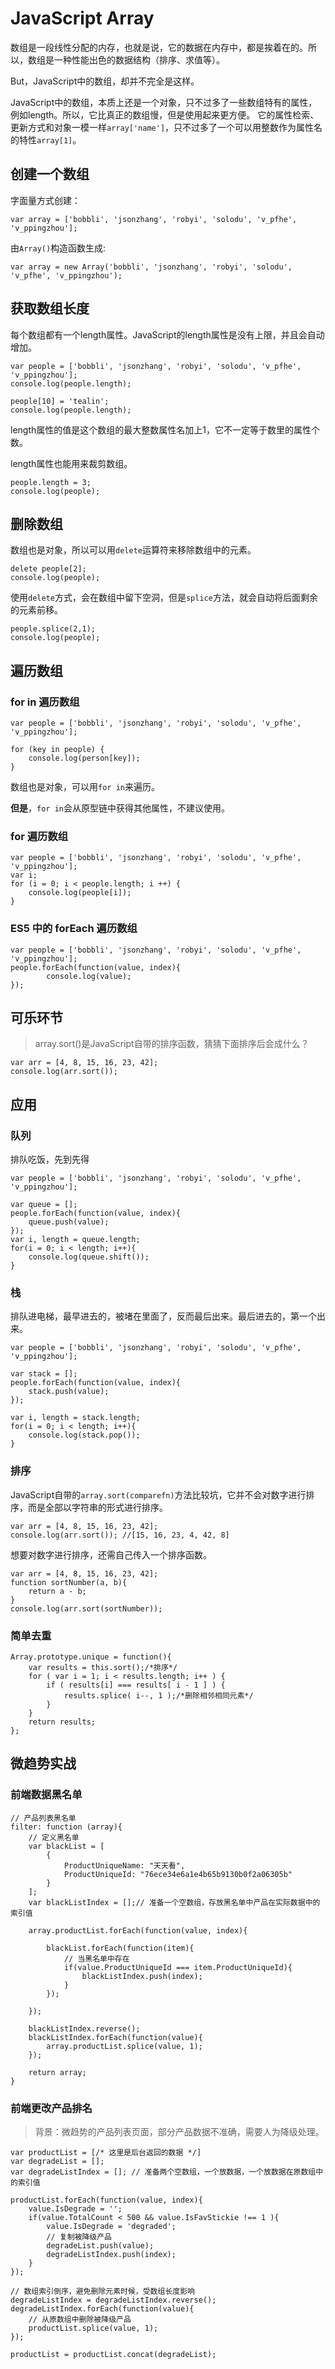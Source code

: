 # JavaScript Array

数组是一段线性分配的内存，也就是说，它的数据在内存中，都是挨着在的。所以，数组是一种性能出色的数据结构（排序、求值等）。

But，JavaScript中的数组，却并不完全是这样。

JavaScript中的数组，本质上还是一个对象，只不过多了一些数组特有的属性，例如length。所以，它比真正的数组慢，但是使用起来更方便。
它的属性检索、更新方式和对象一模一样```array['name']```，只不过多了一个可以用整数作为属性名的特性```array[1]```。

## 创建一个数组

字面量方式创建：
```
var array = ['bobbli', 'jsonzhang', 'robyi', 'solodu', 'v_pfhe', 'v_ppingzhou'];
```
由```Array()```构造函数生成:
```
var array = new Array('bobbli', 'jsonzhang', 'robyi', 'solodu', 'v_pfhe', 'v_ppingzhou');
```

## 获取数组长度

每个数组都有一个length属性。JavaScript的length属性是没有上限，并且会自动增加。
```
var people = ['bobbli', 'jsonzhang', 'robyi', 'solodu', 'v_pfhe', 'v_ppingzhou'];
console.log(people.length);

people[10] = 'tealin';
console.log(people.length);
```

length属性的值是这个数组的最大整数属性名加上1，它不一定等于数里的属性个数。

length属性也能用来裁剪数组。
```
people.length = 3;
console.log(people);
```

## 删除数组

数组也是对象，所以可以用```delete```运算符来移除数组中的元素。
```
delete people[2];
console.log(people);
```
使用```delete```方式，会在数组中留下空洞，但是```splice```方法，就会自动将后面剩余的元素前移。
```
people.splice(2,1);
console.log(people);
```

## 遍历数组

### for in 遍历数组
```
var people = ['bobbli', 'jsonzhang', 'robyi', 'solodu', 'v_pfhe', 'v_ppingzhou'];

for (key in people) {
    console.log(person[key]);
}
```
数组也是对象，可以用```for in```来遍历。

**但是**，```for in```会从原型链中获得其他属性，不建议使用。

### for 遍历数组
```
var people = ['bobbli', 'jsonzhang', 'robyi', 'solodu', 'v_pfhe', 'v_ppingzhou'];
var i;
for (i = 0; i < people.length; i ++) {
    console.log(people[i]);
}
```
### ES5 中的 forEach 遍历数组
```
var people = ['bobbli', 'jsonzhang', 'robyi', 'solodu', 'v_pfhe', 'v_ppingzhou'];
people.forEach(function(value, index){
        console.log(value);
});
```

## 可乐环节
> array.sort()是JavaScript自带的排序函数，猜猜下面排序后会成什么？
```
var arr = [4, 8, 15, 16, 23, 42];
console.log(arr.sort());
```

## 应用

### 队列

排队吃饭，先到先得
```
var people = ['bobbli', 'jsonzhang', 'robyi', 'solodu', 'v_pfhe', 'v_ppingzhou'];

var queue = [];
people.forEach(function(value, index){
    queue.push(value);
});
var i, length = queue.length;
for(i = 0; i < length; i++){
    console.log(queue.shift());
}
```

### 栈

排队进电梯，最早进去的，被堵在里面了，反而最后出来。最后进去的，第一个出来。
```
var people = ['bobbli', 'jsonzhang', 'robyi', 'solodu', 'v_pfhe', 'v_ppingzhou'];

var stack = [];
people.forEach(function(value, index){
    stack.push(value);
});

var i, length = stack.length;
for(i = 0; i < length; i++){
    console.log(stack.pop());
}
```
### 排序
JavaScript自带的```array.sort(comparefn)```方法比较坑，它并不会对数字进行排序，而是全部以字符串的形式进行排序。
```
var arr = [4, 8, 15, 16, 23, 42];
console.log(arr.sort()); //[15, 16, 23, 4, 42, 8] 
```
想要对数字进行排序，还需自己传入一个排序函数。
```
var arr = [4, 8, 15, 16, 23, 42];
function sortNumber(a, b){
    return a - b;
}
console.log(arr.sort(sortNumber));
```

### 简单去重
```
Array.prototype.unique = function(){
	var results = this.sort();/*排序*/
	for ( var i = 1; i < results.length; i++ ) {
		if ( results[i] === results[ i - 1 ] ) {
			results.splice( i--, 1 );/*删除相邻相同元素*/
		}
	}
	return results;
};
```

## 微趋势实战

### 前端数据黑名单
```
// 产品列表黑名单
filter: function (array){
    // 定义黑名单
    var blackList = [
        {
            ProductUniqueName: "天天看",
            ProductUniqueId: "76ece34e6a1e4b65b9130b0f2a06305b"
        }
    ];
    var blackListIndex = [];// 准备一个空数组，存放黑名单中产品在实际数据中的索引值

    array.productList.forEach(function(value, index){
        
        blackList.forEach(function(item){
            // 当黑名单中存在 
            if(value.ProductUniqueId === item.ProductUniqueId){
                blackListIndex.push(index);
            }
        });

    });

    blackListIndex.reverse();
    blackListIndex.forEach(function(value){
        array.productList.splice(value, 1);
    });

    return array;
}
```

### 前端更改产品排名

> 背景：微趋势的产品列表页面，部分产品数据不准确，需要人为降级处理。

```
var productList = [/* 这里是后台返回的数据 */]
var degradeList = []; 
var degradeListIndex = []; // 准备两个空数组，一个放数据，一个放数据在原数组中的索引值

productList.forEach(function(value, index){
    value.IsDegrade = '';
    if(value.TotalCount < 500 && value.IsFavStickie !== 1 ){
        value.IsDegrade = 'degraded';
        // 复制被降级产品
        degradeList.push(value);
        degradeListIndex.push(index);
    }
});

// 数组索引倒序，避免删除元素时候，受数组长度影响
degradeListIndex = degradeListIndex.reverse();
degradeListIndex.forEach(function(value){
    // 从原数组中删除被降级产品
    productList.splice(value, 1);
});

productList = productList.concat(degradeList);
```
